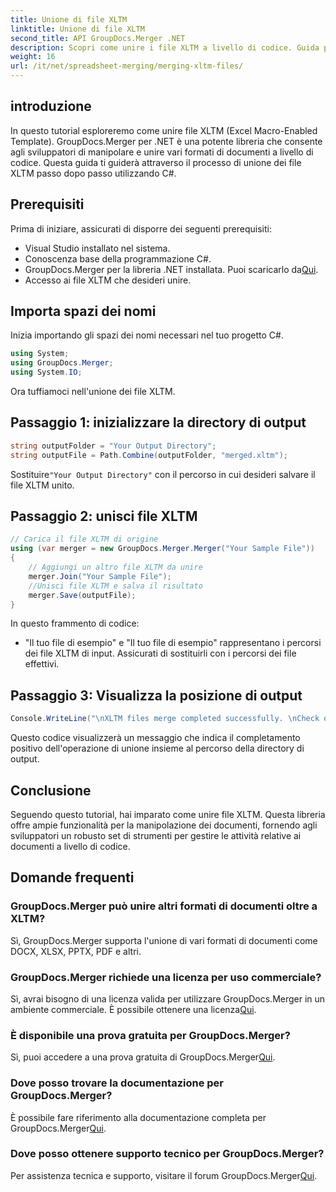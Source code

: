 ```yaml
---
title: Unione di file XLTM
linktitle: Unione di file XLTM
second_title: API GroupDocs.Merger .NET
description: Scopri come unire i file XLTM a livello di codice. Guida passo passo con esempi di codice.
weight: 16
url: /it/net/spreadsheet-merging/merging-xltm-files/
---
```

## introduzione
In questo tutorial esploreremo come unire file XLTM (Excel Macro-Enabled Template). GroupDocs.Merger per .NET è una potente libreria che consente agli sviluppatori di manipolare e unire vari formati di documenti a livello di codice. Questa guida ti guiderà attraverso il processo di unione dei file XLTM passo dopo passo utilizzando C#.
## Prerequisiti
Prima di iniziare, assicurati di disporre dei seguenti prerequisiti:
- Visual Studio installato nel sistema.
- Conoscenza base della programmazione C#.
-  GroupDocs.Merger per la libreria .NET installata. Puoi scaricarlo da[Qui](https://releases.groupdocs.com/merger/net/).
- Accesso ai file XLTM che desideri unire.

## Importa spazi dei nomi
Inizia importando gli spazi dei nomi necessari nel tuo progetto C#.
```csharp
using System; 
using GroupDocs.Merger;
using System.IO;
```

Ora tuffiamoci nell'unione dei file XLTM.
## Passaggio 1: inizializzare la directory di output
```csharp
string outputFolder = "Your Output Directory";
string outputFile = Path.Combine(outputFolder, "merged.xltm");
```
 Sostituire`"Your Output Directory"` con il percorso in cui desideri salvare il file XLTM unito.
## Passaggio 2: unisci file XLTM
```csharp
// Carica il file XLTM di origine
using (var merger = new GroupDocs.Merger.Merger("Your Sample File"))
{
    // Aggiungi un altro file XLTM da unire
    merger.Join("Your Sample File");
    //Unisci file XLTM e salva il risultato
    merger.Save(outputFile);
}
```
In questo frammento di codice:
- "Il tuo file di esempio" e "Il tuo file di esempio" rappresentano i percorsi dei file XLTM di input. Assicurati di sostituirli con i percorsi dei file effettivi.
## Passaggio 3: Visualizza la posizione di output
```csharp
Console.WriteLine("\nXLTM files merge completed successfully. \nCheck output in {0}", outputFolder);
```
Questo codice visualizzerà un messaggio che indica il completamento positivo dell'operazione di unione insieme al percorso della directory di output.

## Conclusione
Seguendo questo tutorial, hai imparato come unire file XLTM. Questa libreria offre ampie funzionalità per la manipolazione dei documenti, fornendo agli sviluppatori un robusto set di strumenti per gestire le attività relative ai documenti a livello di codice.

## Domande frequenti
### GroupDocs.Merger può unire altri formati di documenti oltre a XLTM?
Sì, GroupDocs.Merger supporta l'unione di vari formati di documenti come DOCX, XLSX, PPTX, PDF e altri.
### GroupDocs.Merger richiede una licenza per uso commerciale?
 Sì, avrai bisogno di una licenza valida per utilizzare GroupDocs.Merger in un ambiente commerciale. È possibile ottenere una licenza[Qui](https://purchase.groupdocs.com/buy).
### È disponibile una prova gratuita per GroupDocs.Merger?
 Sì, puoi accedere a una prova gratuita di GroupDocs.Merger[Qui](https://releases.groupdocs.com/).
### Dove posso trovare la documentazione per GroupDocs.Merger?
È possibile fare riferimento alla documentazione completa per GroupDocs.Merger[Qui](https://tutorials.groupdocs.com/merger/net/).
### Dove posso ottenere supporto tecnico per GroupDocs.Merger?
 Per assistenza tecnica e supporto, visitare il forum GroupDocs.Merger[Qui](https://forum.groupdocs.com/c/merger/32).